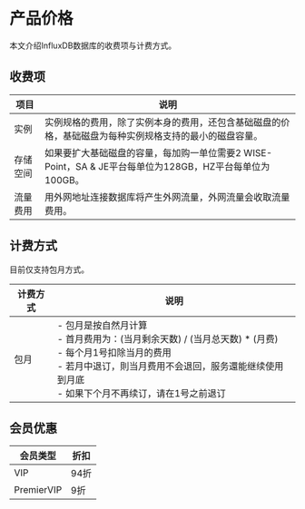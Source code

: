# 产品价格

本文介绍InfluxDB数据库的收费项与计费方式。

## 收费项

| 项目     | 说明                                                         |
| -------- | ------------------------------------------------------------ |
| 实例     | 实例规格的费用，除了实例本身的费用，还包含基础磁盘的价格，基础磁盘为每种实例规格支持的最小的磁盘容量。 |
| 存储空间 | 如果要扩大基础磁盘的容量，每加购一单位需要2 WISE-Point，SA & JE平台每单位为128GB，HZ平台每单位为100GB。 |
| 流量费用 | 用外网地址连接数据库将产生外网流量，外网流量会收取流量费用。                             |

## 计费方式

目前仅支持包月方式。

| 计费方式 | 说明                                                         |
| -------- | ------------------------------------------------------------ |
| 包月     | - 包月是按自然月计算<br>- 首月费用为：(当月剩余天数) / (当月总天数) * (月费)<br>- 每个月1号扣除当月的费用<br>- 若月中退订，則当月费用不会退回，服务還能继续使用到月底<br>- 如果下个月不再续订，请在1号之前退订 |

## 会员优惠

| 会员类型 | 折扣 |
| -------- | ---- |
| VIP      | 94折 |
| PremierVIP   | 9折  |
